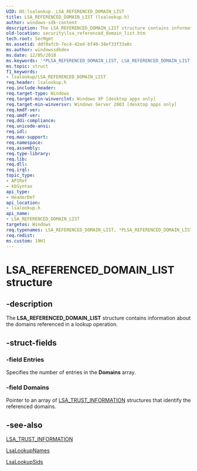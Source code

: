 ```yaml
---
UID: NS:lsalookup._LSA_REFERENCED_DOMAIN_LIST
title: LSA_REFERENCED_DOMAIN_LIST (lsalookup.h)
author: windows-sdk-content
description: The LSA_REFERENCED_DOMAIN_LIST structure contains information about the domains referenced in a lookup operation.
old-location: security\lsa_referenced_domain_list.htm
tech.root: SecMgmt
ms.assetid: ddf0afcb-7ec4-42ed-bf40-38ef33f33a0c
ms.author: windowssdkdev
ms.date: 12/05/2018
ms.keywords: '*PLSA_REFERENCED_DOMAIN_LIST, LSA_REFERENCED_DOMAIN_LIST, LSA_REFERENCED_DOMAIN_LIST structure [Security], PLSA_REFERENCED_DOMAIN_LIST, PLSA_REFERENCED_DOMAIN_LIST structure pointer [Security], _LSA_REFERENCED_DOMAIN_LIST, _lsa_lsa_referenced_domain_list, lsalookup/LSA_REFERENCED_DOMAIN_LIST, lsalookup/PLSA_REFERENCED_DOMAIN_LIST, security.lsa_referenced_domain_list'
ms.topic: struct
f1_keywords:
- lsalookup/LSA_REFERENCED_DOMAIN_LIST
req.header: lsalookup.h
req.include-header: 
req.target-type: Windows
req.target-min-winverclnt: Windows XP [desktop apps only]
req.target-min-winversvr: Windows Server 2003 [desktop apps only]
req.kmdf-ver: 
req.umdf-ver: 
req.ddi-compliance: 
req.unicode-ansi: 
req.idl: 
req.max-support: 
req.namespace: 
req.assembly: 
req.type-library: 
req.lib: 
req.dll: 
req.irql: 
topic_type:
- APIRef
- kbSyntax
api_type:
- HeaderDef
api_location:
- lsalookup.h
api_name:
- LSA_REFERENCED_DOMAIN_LIST
targetos: Windows
req.typenames: LSA_REFERENCED_DOMAIN_LIST, *PLSA_REFERENCED_DOMAIN_LIST
req.redist: 
ms.custom: 19H1
---
```


# LSA_REFERENCED_DOMAIN_LIST structure


## -description


The <b>LSA_REFERENCED_DOMAIN_LIST</b> structure contains information about the domains referenced in a lookup operation.


## -struct-fields




### -field Entries

Specifies the number of entries in the <b>Domains</b> array.


### -field Domains

Pointer to an array of 
<a href="https://docs.microsoft.com/windows/desktop/api/lsalookup/ns-lsalookup-lsa_trust_information">LSA_TRUST_INFORMATION</a> structures that identify the referenced domains.


## -see-also




<a href="https://docs.microsoft.com/windows/desktop/api/lsalookup/ns-lsalookup-lsa_trust_information">LSA_TRUST_INFORMATION</a>



<a href="https://docs.microsoft.com/windows/desktop/api/ntsecapi/nf-ntsecapi-lsalookupnames">LsaLookupNames</a>



<a href="https://docs.microsoft.com/windows/desktop/api/ntsecapi/nf-ntsecapi-lsalookupsids">LsaLookupSids</a>
 

 

